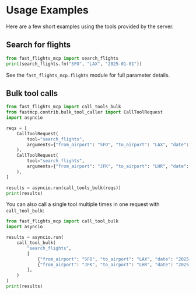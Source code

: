 # Usage Examples

Here are a few short examples using the tools provided by the server.

## Search for flights
```python
from fast_flights_mcp import search_flights
print(search_flights.fn("SFO", "LAX", "2025-01-01"))
```

See the `fast_flights_mcp.flights` module for full parameter details.

## Bulk tool calls
```python
from fast_flights_mcp import call_tools_bulk
from fastmcp.contrib.bulk_tool_caller import CallToolRequest
import asyncio

reqs = [
    CallToolRequest(
        tool="search_flights",
        arguments={"from_airport": "SFO", "to_airport": "LAX", "date": "2025-01-01"},
    ),
    CallToolRequest(
        tool="search_flights",
        arguments={"from_airport": "JFK", "to_airport": "LHR", "date": "2025-01-01"},
    ),
]

results = asyncio.run(call_tools_bulk(reqs))
print(results)
```

You can also call a single tool multiple times in one request with
`call_tool_bulk`:

```python
from fast_flights_mcp import call_tool_bulk
import asyncio

results = asyncio.run(
    call_tool_bulk(
        "search_flights",
        [
            {"from_airport": "SFO", "to_airport": "LAX", "date": "2025-01-01"},
            {"from_airport": "JFK", "to_airport": "LHR", "date": "2025-01-01"},
        ],
    )
)
print(results)
```

